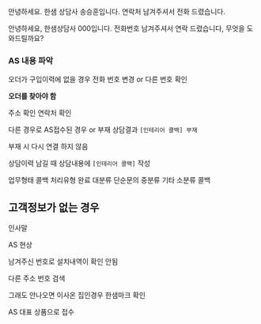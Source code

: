 
안녕하세요. 한샘 상담사 송승훈입니다. 
연락처 남겨주셔서 전화 드렸습니다.

안녕하세요, 한샘상담사 000입니다. 전화번호 남겨주셔서 연락 드렸습니다, 무엇을 도와드릴까요?
### AS 내용 파악

오더가 구입이력에 없을 경우
전화 번호 변경 or 다른 번호 확인

**오더를 찾아야 함**

주소 확인 연락처 확인


다른 경우로 AS접수된 경우 or 부재
상담결과 `[인테리어 콜백] 부재`

부재 시 다시 연결 하지 않음

상담이력 남길 때 상담내용에 `[인테리어 콜백]` 작성

업무형태 콜백 
처리유형 완료
대분류 단순문의
중분류 기타
소분류 콜백

## 고객정보가 없는 경우

인사말

AS 현상

남겨주신 번호로 설치내역이 확인 안됨

다른 주소 번호 검색

그래도 안나오면
이사온 집인경우 한샘마크 확인

AS 대표 상품으로 접수
